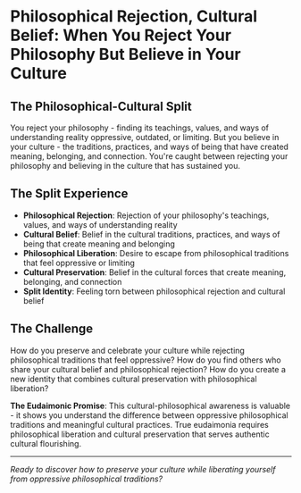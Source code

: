 # Philosophical Rejection, Cultural Belief: When You Reject Your Philosophy But Believe in Your Culture

## The Philosophical-Cultural Split
You reject your philosophy - finding its teachings, values, and ways of understanding reality oppressive, outdated, or limiting. But you believe in your culture - the traditions, practices, and ways of being that have created meaning, belonging, and connection. You're caught between rejecting your philosophy and believing in the culture that has sustained you.

## The Split Experience
- **Philosophical Rejection**: Rejection of your philosophy's teachings, values, and ways of understanding reality
- **Cultural Belief**: Belief in the cultural traditions, practices, and ways of being that create meaning and belonging
- **Philosophical Liberation**: Desire to escape from philosophical traditions that feel oppressive or limiting
- **Cultural Preservation**: Belief in the cultural forces that create meaning, belonging, and connection
- **Split Identity**: Feeling torn between philosophical rejection and cultural belief

## The Challenge
How do you preserve and celebrate your culture while rejecting philosophical traditions that feel oppressive? How do you find others who share your cultural belief and philosophical rejection? How do you create a new identity that combines cultural preservation with philosophical liberation?

**The Eudaimonic Promise**: This cultural-philosophical awareness is valuable - it shows you understand the difference between oppressive philosophical traditions and meaningful cultural practices. True eudaimonia requires philosophical liberation and cultural preservation that serves authentic cultural flourishing.

---

*Ready to discover how to preserve your culture while liberating yourself from oppressive philosophical traditions?*
